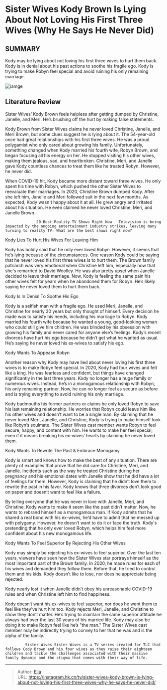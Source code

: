 # Sister Wives Kody Brown Is Lying About Not Loving His First Three Wives (Why He Says He Never Did)


## SUMMARY 



  Kody may be lying about not loving his first three wives to hurt them back.   Kody is in denial about his past actions to soothe his fragile ego.   Kody is trying to make Robyn feel special and avoid ruining his only remaining marriage.  

![iamge](https://static1.srcdn.com/wordpress/wp-content/uploads/2024/01/sister-wives_-kody-brown-is-lying-about-not-loving-his-first-three-wives-why-he-says-he-never-did.jpg)

## Literature Review
Sister Wives’ Kody Brown feels helpless after getting dumped by Christine, Janelle, and Meri. He’s brushing off the hurt by making false statements.




Kody Brown from Sister Wives claims he never loved Christine, Janelle, and Meri Brown, but some clues suggest he is lying about it. The 54-year-old once had great relationships with his first three wives. He was a proud polygamist who only cared about growing his family. Unfortunately, something changed when Kody married his fourth wife, Robyn Brown, and began focusing all his energy on her. He stopped visiting his other wives, making them jealous, sad, and heartbroken. Christine, Meri, and Janelle gave Kody countless chances to treat them like he treated Robyn. However, he never did.




When COVID-19 hit, Kody became more distant toward three wives. He only spent his time with Robyn, which pushed the other Sister Wives to reevaluate their marriages. In 2020, Christine Brown dumped Kody. After she left him, Janelle and Meri followed suit in the next few months. As expected, Kody wasn&#39;t happy about it at all. He grew angry and irritated about his situation. He even claimed he never loved Christine, Meri, and Janelle Brown.

                  20 Best Reality TV Shows Right Now   Television is being impacted by the ongoing entertainment industry strikes, leaving many turning to reality TV. What are the best shows right now?    


 Kody Lies To Hurt His Wives For Leaving Him 
         

Kody has boldly said that he only ever loved Robyn. However, it seems that he’s lying because of the circumstances. One reason Kody could be saying that he never loved his first three wives is to hurt them. The Brown family patriarch was very emotional when Christine left him, especially now that she&#39;s remarried to David Woolley. He was also pretty upset when Janelle decided to leave their marriage. Now, Kody is feeling the same pain his other wives felt for years when he abandoned them for Robyn. He’s likely saying he never loved them to hurt them back.






 Kody Is In Denial To Soothe His Ego 
         

Kody is a selfish man with a fragile ego. He used Meri, Janelle, and Christine for nearly 30 years but only thought of himself. Every decision he made was to satisfy his needs, including his marriage to Robyn. Kody married his fourth wife because he wanted a young, good-looking woman who could still give him children. He was blinded by his obsession with growing his family and never cared for anyone else’s feelings. Kody’s recent divorces have hurt his ego because he didn’t get what he wanted as usual. He’s saying he never loved his ex-wives to satisfy his ego.



 Kody Wants To Appease Robyn 
         




Another reason why Kody may have lied about never loving his first three wives is to make Robyn feel special. In 2020, Kody had four wives and felt like a king. He was fearless and confident, but things have changed significantly in the last three years. Kody no longer has a huge family or numerous wives. Instead, he’s in a monogamous relationship with Robyn, his only remaining partner. Now, he can no longer feel as secure as before and is trying everything to avoid ruining his only marriage.

Kody badmouths his former partners or claims he only loved Robyn to save his last remaining relationship. He worries that Robyn could leave him like his other wives and doesn’t want to be a single man. By claiming that he never loved Meri, Janelle, and Christine, Kody is trying to make himself look like Robyn’s soulmate. The Sister Wives cast member wants Robyn to feel secure, happy, and content with him. He wants to make her feel special, even if it means breaking his ex-wives’ hearts by claiming he never loved them.






 Kody Wants To Rewrite The Past &amp; Embrace Monogamy 
          

Kody is smart and knows how to make the best of any situation. There are plenty of examples that prove that he did care for Christine, Meri, and Janelle. Incidents such as the way he treated Christine during her pregnancy and his emotional dates with Janelle show that he did have a lot of feelings for them. However, Kody is claiming that he didn’t love them to rewrite the past in his favor. Kody knows that three divorces don’t look good on paper and doesn’t want to feel like a failure.

By telling everyone that he was never in love with Janelle, Meri, and Christine, Kody wants to make it seem like the past didn’t matter. Now, he wants to rebrand himself as a monogamous man. If Kody admits that he shared a real bond with his ex-wives, he’d have to admit that he messed up with polygamy. However, he doesn’t want to do it or face the truth. Kody&#39;s pretending that he only ever loved Robyn, which helps him feel more confident about his new monogamous life.






 Kody Wants To Feel Superior By Rejecting His Other Wives 
          

Kody may simply be rejecting his ex-wives to feel superior. Over the last ten years, viewers have seen how the Sister Wives star portrays himself as the most important part of the Brown family. In 2020, he made rules for each of his wives and demanded they follow them. Before that, he tried to control them and his kids. Kody doesn’t like to lose, nor does he appreciate being rejected.



Kody nearly lost it when Janelle didn’t obey his unreasonable COVID-19 rules and when Christine left him to find happiness.




Kody doesn’t want his ex-wives to feel superior, nor does he want them to feel like they’ve hurt him too. Kody rejects Meri, Janelle, and Christine to show they don’t matter. He’s trying to maintain the same superior attitude he always had over the last 30 years of his married life. Kody may also be doing it to make Robyn feel like he’s &#34;the man.&#34; The Sister Wives cast member may be indirectly trying to convey to her that he was and is the alpha of the family.




             Sister Wives Sister Wives is a TV series created for TLC that follows Cody Brown and his four wives as they raise their eighteen children and tackle the challenges associated with their massive family dynamic and the stigma that comes with their way of life.  


---

> Author: [Ella](https://instagram.hk.cn/)  
> URL: https://instagram.hk.cn/tv/sister-wives-kody-brown-is-lying-about-not-loving-his-first-three-wives-why-he-says-he-never-did/  

